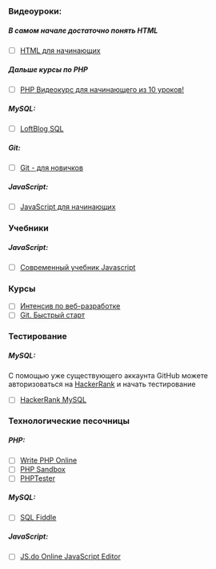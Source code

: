 ### Видеоуроки:
##### В самом начале достаточно понять HTML
- [ ] [HTML для начинающих](https://youtu.be/8mK5aY5YOCc)

##### Дальше курсы по PHP
- [ ] [PHP Видеокурс для начинающего из 10 уроков!](https://youtu.be/yy4uWmvDEAQ)

##### MySQL:
- [ ] [LoftBlog SQL](https://loftblog.ru/material/1-vvedenie/)

##### Git:
- [ ] [Git - для новичков](https://youtu.be/PEKN8NtBDQ0)

##### JavaScript:
- [ ] [JavaScript для начинающих](https://youtu.be/xgDtBQ-NxtA)

### Учебники
##### JavaScript:
- [ ] [Современный учебник Javascript](https://learn.javascript.ru/)

### Курсы
- [ ] [Интенсив по веб-разработке](https://geekbrains.ru/courses/110)
- [ ] [Git. Быстрый старт](https://geekbrains.ru/courses/66)

### Тестирование
##### MySQL:
С помощью уже существующего аккаунта GitHub можете авторизоваться на [HackerRank](https://www.hackerrank.com/login) и начать тестирование
- [ ] [HackerRank MySQL](https://www.hackerrank.com/domains/sql/select)

### Технологические песочницы
##### PHP:
- [ ] [Write PHP Online](http://www.writephponline.com/)
- [ ] [PHP Sandbox](http://sandbox.onlinephpfunctions.com/)
- [ ] [PHPTester](http://phptester.net/)

##### MySQL:
- [ ] [SQL Fiddle](http://sqlfiddle.com/)

##### JavaScript:
- [ ] [JS.do Online JavaScript Editor](https://js.do/)
